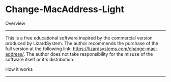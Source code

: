 # Change-MacAddress-Light

Overview
__________________________________________________________________________________________________________________________________________________

This is a free educational software inspired by the commercial version produced by LizardSystem. The author recommends the purchase of the full 
version at the following link: https://lizardsystems.com/change-mac-address/. The author does not take responsibility for the misuse of the 
software itself or it's distribution.

How it works
__________________________________________________________________________________________________________________________________________________
